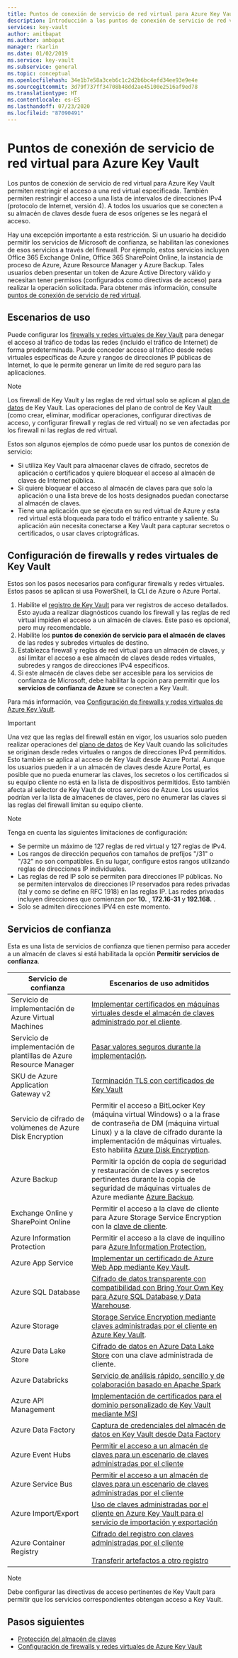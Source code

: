 ```yaml
---
title: Puntos de conexión de servicio de red virtual para Azure Key Vault | Microsoft Docs
description: Introducción a los puntos de conexión de servicio de red virtual para Key Vault
services: key-vault
author: amitbapat
ms.author: ambapat
manager: rkarlin
ms.date: 01/02/2019
ms.service: key-vault
ms.subservice: general
ms.topic: conceptual
ms.openlocfilehash: 34e1b7e58a3ceb6c1c2d2b6bc4efd34ee93e9e4e
ms.sourcegitcommit: 3d79f737ff34708b48dd2ae45100e2516af9ed78
ms.translationtype: HT
ms.contentlocale: es-ES
ms.lasthandoff: 07/23/2020
ms.locfileid: "87090491"
---
```

# <a name="virtual-network-service-endpoints-for-azure-key-vault"></a>Puntos de conexión de servicio de red virtual para Azure Key Vault

Los puntos de conexión de servicio de red virtual para Azure Key Vault permiten restringir el acceso a una red virtual especificada. También permiten restringir el acceso a una lista de intervalos de direcciones IPv4 (protocolo de Internet, versión 4). A todos los usuarios que se conecten a su almacén de claves desde fuera de esos orígenes se les negará el acceso.

Hay una excepción importante a esta restricción. Si un usuario ha decidido permitir los servicios de Microsoft de confianza, se habilitan las conexiones de esos servicios a través del firewall. Por ejemplo, estos servicios incluyen Office 365 Exchange Online, Office 365 SharePoint Online, la instancia de proceso de Azure, Azure Resource Manager y Azure Backup. Tales usuarios deben presentar un token de Azure Active Directory válido y necesitan tener permisos (configurados como directivas de acceso) para realizar la operación solicitada. Para obtener más información, consulte [puntos de conexión de servicio de red virtual](../../virtual-network/virtual-network-service-endpoints-overview.md).

## <a name="usage-scenarios"></a>Escenarios de uso

Puede configurar los [firewalls y redes virtuales de Key Vault](network-security.md) para denegar el acceso al tráfico de todas las redes (incluido el tráfico de Internet) de forma predeterminada. Puede conceder acceso al tráfico desde redes virtuales específicas de Azure y rangos de direcciones IP públicas de Internet, lo que le permite generar un límite de red seguro para las aplicaciones.

> [!NOTE]
> Los firewall de Key Vault y las reglas de red virtual solo se aplican al [plan de datos](secure-your-key-vault.md#data-plane-access-control) de Key Vault. Las operaciones del plano de control de Key Vault (como crear, eliminar, modificar operaciones, configurar directivas de acceso, y configurar firewall y reglas de red virtual) no se ven afectadas por los firewall ni las reglas de red virtual.

Estos son algunos ejemplos de cómo puede usar los puntos de conexión de servicio:

* Si utiliza Key Vault para almacenar claves de cifrado, secretos de aplicación o certificados y quiere bloquear el acceso al almacén de claves de Internet pública.
* Si quiere bloquear el acceso al almacén de claves para que solo la aplicación o una lista breve de los hosts designados puedan conectarse al almacén de claves.
* Tiene una aplicación que se ejecuta en su red virtual de Azure y esta red virtual está bloqueada para todo el tráfico entrante y saliente. Su aplicación aún necesita conectarse a Key Vault para capturar secretos o certificados, o usar claves criptográficas.

## <a name="configure-key-vault-firewalls-and-virtual-networks"></a>Configuración de firewalls y redes virtuales de Key Vault

Estos son los pasos necesarios para configurar firewalls y redes virtuales. Estos pasos se aplican si usa PowerShell, la CLI de Azure o Azure Portal.

1. Habilite el [registro de Key Vault](logging.md) para ver registros de acceso detallados. Esto ayuda a realizar diagnósticos cuando los firewall y las reglas de red virtual impiden el acceso a un almacén de claves. Este paso es opcional, pero muy recomendable.
2. Habilite los **puntos de conexión de servicio para el almacén de claves** de las redes y subredes virtuales de destino.
3. Establezca firewall y reglas de red virtual para un almacén de claves, y así limitar el acceso a ese almacén de claves desde redes virtuales, subredes y rangos de direcciones IPv4 específicos.
4. Si este almacén de claves debe ser accesible para los servicios de confianza de Microsoft, debe habilitar la opción para permitir que los **servicios de confianza de Azure** se conecten a Key Vault.

Para más información, vea [Configuración de firewalls y redes virtuales de Azure Key Vault](network-security.md).

> [!IMPORTANT]
> Una vez que las reglas del firewall están en vigor, los usuarios solo pueden realizar operaciones del [plano de datos](secure-your-key-vault.md#data-plane-access-control) de Key Vault cuando las solicitudes se originan desde redes virtuales o rangos de direcciones IPv4 permitidos. Esto también se aplica al acceso de Key Vault desde Azure Portal. Aunque los usuarios pueden ir a un almacén de claves desde Azure Portal, es posible que no pueda enumerar las claves, los secretos o los certificados si su equipo cliente no está en la lista de dispositivos permitidos. Esto también afecta al selector de Key Vault de otros servicios de Azure. Los usuarios podrían ver la lista de almacenes de claves, pero no enumerar las claves si las reglas del firewall limitan su equipo cliente.


> [!NOTE]
> Tenga en cuenta las siguientes limitaciones de configuración:
> * Se permite un máximo de 127 reglas de red virtual y 127 reglas de IPv4. 
> * Los rangos de dirección pequeños con tamaños de prefijos "/31" o "/32" no son compatibles. En su lugar, configure estos rangos utilizando reglas de direcciones IP individuales.
> * Las reglas de red IP solo se permiten para direcciones IP públicas. No se permiten intervalos de direcciones IP reservados para redes privadas (tal y como se define en RFC 1918) en las reglas IP. Las redes privadas incluyen direcciones que comienzan por **10.** , **172.16-31** y **192.168.** . 
> * Solo se admiten direcciones IPV4 en este momento.

## <a name="trusted-services"></a>Servicios de confianza

Esta es una lista de servicios de confianza que tienen permiso para acceder a un almacén de claves si está habilitada la opción **Permitir servicios de confianza**.

|Servicio de confianza|Escenarios de uso admitidos|
| --- | --- |
|Servicio de implementación de Azure Virtual Machines|[Implementar certificados en máquinas virtuales desde el almacén de claves administrado por el cliente](https://blogs.technet.microsoft.com/kv/2016/09/14/updated-deploy-certificates-to-vms-from-customer-managed-key-vault/).|
|Servicio de implementación de plantillas de Azure Resource Manager|[Pasar valores seguros durante la implementación](../../azure-resource-manager/templates/key-vault-parameter.md).|
|SKU de Azure Application Gateway v2|[Terminación TLS con certificados de Key Vault](/azure/application-gateway/key-vault-certs)|
|Servicio de cifrado de volúmenes de Azure Disk Encryption|Permitir el acceso a BitLocker Key (máquina virtual Windows) o a la frase de contraseña de DM (máquina virtual Linux) y a la clave de cifrado durante la implementación de máquinas virtuales. Esto habilita [Azure Disk Encryption](../../security/fundamentals/encryption-overview.md).|
|Azure Backup|Permitir la opción de copia de seguridad y restauración de claves y secretos pertinentes durante la copia de seguridad de máquinas virtuales de Azure mediante [Azure Backup](../../backup/backup-introduction-to-azure-backup.md).|
|Exchange Online y SharePoint Online|Permitir el acceso a la clave de cliente para Azure Storage Service Encryption con la [clave de cliente](/microsoft-365/compliance/customer-key-overview).|
|Azure Information Protection|Permitir el acceso a la clave de inquilino para [Azure Information Protection.](https://docs.microsoft.com/azure/information-protection/what-is-information-protection)|
|Azure App Service|[Implementar un certificado de Azure Web App mediante Key Vault](https://azure.github.io/AppService/2016/05/24/Deploying-Azure-Web-App-Certificate-through-Key-Vault.html).|
|Azure SQL Database|[Cifrado de datos transparente con compatibilidad con Bring Your Own Key para Azure SQL Database y Data Warehouse](../../azure-sql/database/transparent-data-encryption-byok-overview.md?view=sql-server-2017&viewFallbackFrom=azuresqldb-current).|
|Azure Storage|[Storage Service Encryption mediante claves administradas por el cliente en Azure Key Vault](../../storage/common/storage-service-encryption-customer-managed-keys.md).|
|Azure Data Lake Store|[Cifrado de datos en Azure Data Lake Store](../../data-lake-store/data-lake-store-encryption.md) con una clave administrada de cliente.|
|Azure Databricks|[Servicio de análisis rápido, sencillo y de colaboración basado en Apache Spark](../../azure-databricks/what-is-azure-databricks.md)|
|Azure API Management|[Implementación de certificados para el dominio personalizado de Key Vault mediante MSI](../../api-management/api-management-howto-use-managed-service-identity.md#use-ssl-tls-certificate-from-azure-key-vault)|
|Azure Data Factory|[Captura de credenciales del almacén de datos en Key Vault desde Data Factory](https://go.microsoft.com/fwlink/?linkid=2109491)|
|Azure Event Hubs|[Permitir el acceso a un almacén de claves para un escenario de claves administradas por el cliente](https://docs.microsoft.com/azure/event-hubs/configure-customer-managed-key)|
|Azure Service Bus|[Permitir el acceso a un almacén de claves para un escenario de claves administradas por el cliente](https://docs.microsoft.com/azure/service-bus-messaging/configure-customer-managed-key)|
|Azure Import/Export| [Uso de claves administradas por el cliente en Azure Key Vault para el servicio de importación y exportación](https://docs.microsoft.com/azure/storage/common/storage-import-export-encryption-key-portal)
|Azure Container Registry|[Cifrado del registro con claves administradas por el cliente](../../container-registry/container-registry-customer-managed-keys.md)<br><br/>[Transferir artefactos a otro registro](../../container-registry/container-registry-transfer-images.md)

> [!NOTE]
> Debe configurar las directivas de acceso pertinentes de Key Vault para permitir que los servicios correspondientes obtengan acceso a Key Vault.

## <a name="next-steps"></a>Pasos siguientes

* [Protección del almacén de claves](secure-your-key-vault.md)
* [Configuración de firewalls y redes virtuales de Azure Key Vault](network-security.md)
